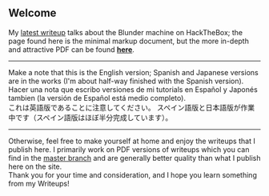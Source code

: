 ## Welcome
My [latest writeup](Blunder.md) talks about the Blunder machine on HackTheBox; 
the page found here is the minimal markup document, but the more in-depth and attractive PDF can be found 
[**here**](https://github.com/nateac1/HTB-Writeups/blob/master/Blunder-en.pdf).  
***
Make a note that this is the English version; Spanish and Japanese versions are in the works (I'm about half-way finished with the Spanish version).  
Hacer una nota que escribo versiones de mi tutorials en Español y Japonés tambien (la versión de Español está medio completo).  
これは英語版であることに注意してください。 スペイン語版と日本語版が作業中です（スペイン語版はほぼ半分完成しています）。  
***
Otherwise, feel free to make yourself at home and enjoy the writeups that I publish here. I primarily work on PDF versions of writeups which
you can find in the [master branch](https://github.com/nateac1/HTB-Writeups) and are generally better quality than what I publish here on the site.  
Thank you for your time and consideration, and I hope you learn something from my Writeups!
